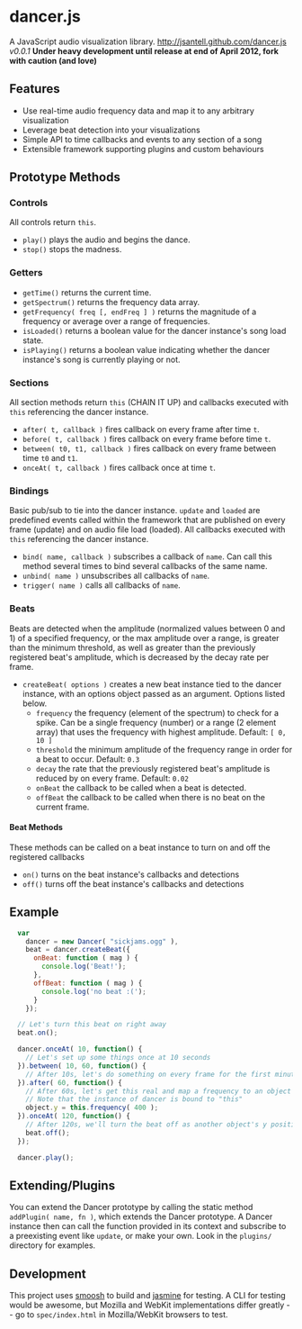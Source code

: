 dancer.js
======

A JavaScript audio visualization library.
http://jsantell.github.com/dancer.js
_v0.0.1_
**Under heavy development until release at end of April 2012, fork with caution (and love)**

Features
---
* Use real-time audio frequency data and map it to any arbitrary visualization
* Leverage beat detection into your visualizations
* Simple API to time callbacks and events to any section of a song
* Extensible framework supporting plugins and custom behaviours

Prototype Methods
---

### Controls

All controls return `this`.

* `play()` plays the audio and begins the dance.
* `stop()` stops the madness.

### Getters

* `getTime()` returns the current time.
* `getSpectrum()` returns the frequency data array. 
* `getFrequency( freq [, endFreq ] )` returns the magnitude of a frequency or average over a range of frequencies.
* `isLoaded()` returns a boolean value for the dancer instance's song load state.
* `isPlaying()` returns a boolean value indicating whether the dancer instance's song is currently playing or not.

### Sections

All section methods return `this` (CHAIN IT UP) and callbacks executed with `this` referencing the dancer instance.

* `after( t, callback )` fires callback on every frame after time `t`.
* `before( t, callback )` fires callback on every frame before time `t`.
* `between( t0, t1, callback )` fires callback on every frame between time `t0` and `t1`.
* `onceAt( t, callback )` fires callback once at time `t`.

### Bindings

Basic pub/sub to tie into the dancer instance. `update` and `loaded` are predefined events called within the framework that are published on every frame (update) and on audio file load (loaded). All callbacks executed with `this` referencing the dancer instance.

* `bind( name, callback )` subscribes a callback of `name`. Can call this method several times to bind several callbacks of the same name.
* `unbind( name )` unsubscribes all callbacks of `name`.
* `trigger( name )` calls all callbacks of `name`.

### Beats

Beats are detected when the amplitude (normalized values between 0 and 1) of a specified frequency, or the max amplitude over a range, is greater than the minimum threshold, as well as greater than the previously registered beat's amplitude, which is decreased by the decay rate per frame.

* `createBeat( options )` creates a new beat instance tied to the dancer instance, with an options object passed as an argument. Options listed below.
  * `frequency` the frequency (element of the spectrum) to check for a spike. Can be a single frequency (number) or a range (2 element array) that uses the frequency with highest amplitude. Default: `[ 0, 10 ]`
  * `threshold` the minimum amplitude of the frequency range in order for a beat to occur. Default: `0.3`
  * `decay` the rate that the previously registered beat's amplitude is reduced by on every frame. Default: `0.02`
  * `onBeat` the callback to be called when a beat is detected.
  * `offBeat` the callback to be called when there is no beat on the current frame.

#### Beat Methods

These methods can be called on a beat instance to turn on and off the registered callbacks

* `on()` turns on the beat instance's callbacks and detections
* `off()` turns off the beat instance's callbacks and detections

Example
---

```javascript
  var
    dancer = new Dancer( "sickjams.ogg" ),
    beat = dancer.createBeat({
      onBeat: function ( mag ) {
        console.log('Beat!');
      },
      offBeat: function ( mag ) {
        console.log('no beat :(');
      }
    });

  // Let's turn this beat on right away
  beat.on();

  dancer.onceAt( 10, function() {
    // Let's set up some things once at 10 seconds
  }).between( 10, 60, function() {
    // After 10s, let's do something on every frame for the first minute
  }).after( 60, function() {
    // After 60s, let's get this real and map a frequency to an object's y position
    // Note that the instance of dancer is bound to "this"
    object.y = this.frequency( 400 );
  }).onceAt( 120, function() {
    // After 120s, we'll turn the beat off as another object's y position is still being mapped from the previous "after" method
    beat.off();
  });

  dancer.play();
```

Extending/Plugins
---

You can extend the Dancer prototype by calling the static method `addPlugin( name, fn )`, which extends the Dancer prototype. A Dancer instance then can call the function provided in its context and subscribe to a preexisting event like `update`, or make your own. Look in the `plugins/` directory for examples. 

Development
---
This project uses [smoosh](https://github.com/fat/smoosh) to build and [jasmine](http://pivotal.github.com/jasmine/) for testing. A CLI for testing would be awesome, but Mozilla and WebKit implementations differ greatly -- go to `spec/index.html` in Mozilla/WebKit browsers to test.
